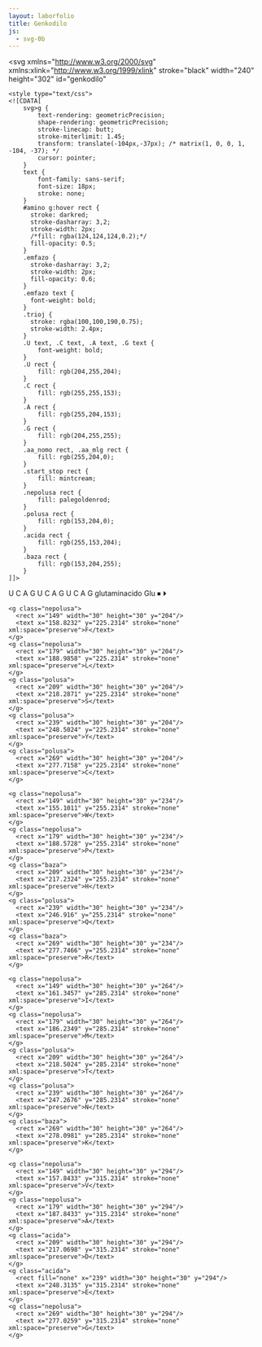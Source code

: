 ```yaml
---
layout: laborfolio
title: Genkodilo
js:
  - svg-0b
---
```


<!-- % https://en.wikipedia.org/wiki/DNA_and_RNA_codon_tables -->

<script>
  const kodonoj=[
  ['UAG','⏹','','fino'],
  ['UGA','⏹','','fino'],
  ['UAA','⏹','','fino'],
  ['AUG','⏵','','starto'],
  ['UUU','F','Phe','fenilalanino'],
  ['UUC','F','Phe','fenilalanino'],
  ['UUA','L','Leu','leŭcino'],
  ['UUG','L','Leu','leŭcino'],
  ['CUU','L','Leu','leŭcino'],
  ['CUC','L','Leu','leŭcino'],
  ['CUA','L','Leu','leŭcino'],
  ['CUG','L','Leu','leŭcino'],
  ['AUU','I','Ile','izoleŭcino'],
  ['AUC','I','Ile','izoleŭcino'],
  ['AUA','I','Ile','izoleŭcino'],
  ['AUG','M','Met','metionino'],
  ['GUU','V','Val','valino'],
  ['GUC','V','Val','valino'],
  ['GUA','V','Val','valino'],
  ['GUG','V','Val','valino'],
  ['UCU','S','Ser','serino'],
  ['UCC','S','Ser','serino'],
  ['UCA','S','Ser','serino'],
  ['UCG','S','Ser','serino'],
  ['CCU','P','Pro','prolino'],
  ['CCC','P','Pro','prolino'],
  ['CCA','P','Pro','prolino'],
  ['CCG','P','Pro','prolino'],
  ['ACU','T','Thr','treonino'],
  ['ACC','T','Thr','treonino'],
  ['ACA','T','Thr','treonino'],
  ['ACG','T','Thr','treonino'],
  ['GCU','A','Ala','alanino'],
  ['GCC','A','Ala','alanino'],
  ['GCA','A','Ala','alanino'],
  ['GCG','A','Ala','alanino'],
  ['UAU','Y','Tyr','tirozino'],
  ['UAC','Y','Tyr','tirozino'],
  ['CAU','H','His','histidino'],
  ['CAC','H','His','histidino'],
  ['CAA','Q','Gln','glutamino'],
  ['CAG','Q','Gln','glutamino'],
  ['AAU','N','Asn','asparagino'],
  ['AAC','N','Asn','asparagino'],
  ['AAA','K','Lys','lizino'],
  ['AAG','K','Lys','lizino'],
  ['GAU','D','Asp','asparaginacido'],
  ['GAC','D','Asp','asparaginacido'],
  ['GAA','E','Glu','glutaminacido'],
  ['GAG','E','Glu','glutaminacido'],
  ['UGU','C','Cys','cisteino'],
  ['UGC','C','Cys','cisteino'],
  ['UGG','W','Trp','triptofano'],
  ['CGU','R','Arg','arginino'],
  ['CGC','R','Arg','arginino'],
  ['CGA','R','Arg','arginino'],
  ['CGG','R','Arg','arginino'],
  ['AGU','S','Ser','serino'],
  ['AGC','S','Ser','serino'],
  ['AGA','R','Arg','arginino'],
  ['AGG','R','Arg','arginino'],
  ['GGU','G','Gly','glicino'],
  ['GGC','G','Gly','glicino'],
  ['GGA','G','Gly','glicino'],
  ['GGG','G','Gly','glicino']
  ];

  function kodon_mlg(L) {
    for (let k of kodonoj) {
      if ( k[1] == L ) return k.slice(2);
    }
  }

  function kodon_amino(kod) {
    for (let k of kodonoj) {
      if ( k[0] == kod ) return k;
    }
  }

  function kodon_trioj(L) {
    let tj = [];
    for (let k of kodonoj) {
      if ( k[1] == L ) tj.push(k[0]);
    }
    return tj;
  }

  function starto() {
    const k1 = document.getElementById("k1");
    const k2 = document.getElementById("k2");
    const k3 = document.getElementById("k3");

    nukle_emfazo(k1,k1.querySelector(".A"));
    nukle_emfazo(k2,k2.querySelector(".U"));
    nukle_emfazo(k3,k3.querySelector(".G"));

    const t = trio('A','U','G');
    const trioj = document.getElementById("trioj");
    SVG.malplenigu(trioj);
    SVG.aldonu(trioj,t);
  }

  function trio(k1,k2,k3) {
    const px = {
      U: 178, C: 178+30, A:178+60, G: 178+90
    };
    const py = [67,105,142];

    const g = SVG.grupo('',"trio");
    const c1 = SVG.cirklo(px[k1],py[0],1.67);
    const c2 = SVG.cirklo(px[k2],py[1],1.67);
    const c3 = SVG.cirklo(px[k3],py[2],1.67);
    const p = SVG.pado(`M${px[k1]} ${py[0]}L${px[k2]} ${py[1]}L${px[k3]} ${py[2]}`);
    SVG.atributoj(p,{fill: 'none'});
    
    SVG.aldonu(g,c1,c2,c3,p);
    return g;
  }

  function amino_elekto(event) {      
        const a = event.target;
        if (a.id=="amino") return; // ne permesu elekti la tuton, nur unopajn kvadratojn!
        const g = a.tagName == "g"? a : a.closest("g");

        amino_emfazo(g);
        document.querySelectorAll("#k1 g,#k2 g,#k3 g")
          .forEach((el) => {el.classList.remove("emfazo")});
        amino_trioj(g.textContent.trim());
  }

  function amino_trioj(L) {
    const tj = kodon_trioj(L);

    const trioj = document.getElementById("trioj");
    SVG.malplenigu(trioj);

    for (const t of tj) {
      const T = trio(...t.split(''));
      SVG.aldonu(trioj,T);
    }
  }

  function amino_emfazo(g) {
        // emfazu
        const amino = document.getElementById("amino");
        amino.querySelectorAll("g").forEach((el) => {el.classList.remove("emfazo")});
        g.classList.add("emfazo");

        // montru nomon kaj mlg de aminacido
        const kodilo = document.getElementById("genkodilo");
        const L = g.textContent.trim();
        // kiu kodono?
        const kodon = kodon_mlg(L);
        const aa_nomo = kodilo.querySelector("#nomo_mlg .aa_nomo text");
        const aa_mlg = kodilo.querySelector("#nomo_mlg .aa_mlg text");
        aa_nomo.textContent=kodon[1];
        aa_mlg.textContent=kodon[0];
  }

  function nukle_elekto(event) {
        const a = event.target;
        if (a.id=="k1" || a.id=="k2" || a.id=="k3") return; // ne permesu elekti la tuton, nur unopajn kvadratojn!
        const g = a.tagName == "g"? a : a.closest("g");
        // emfazu
        const kg = event.currentTarget;
        nukle_emfazo(kg,g);
  }

  function nukle_emfazo(kg,g) {
        kg.querySelectorAll("g").forEach((el) => {el.classList.remove("emfazo")});
        g.classList.add("emfazo");

        // trovu la aminacidon, kiu estas aktuale kodita per la kodonoj
        const k1 = document.querySelector("#k1 .emfazo");
        const k2 = document.querySelector("#k2 .emfazo");
        const k3 = document.querySelector("#k3 .emfazo");
        const kod = k1 && k2 && k3? k1.textContent.trim() + k2.textContent.trim() + k3.textContent.trim() : '';

        if (kod) {
          const kodon = kodon_amino(kod);
          const L = kodon[1];
          // serĉu la SVG-grupon kun tiu litero...
          let ag;
          const amino = document.getElementById("amino");
          amino.childNodes.forEach((el) => {
            if (el.textContent.trim() == L) ag=el;
          })
          amino_emfazo(ag);
        }

        nukle_trio(...kod.split(''));
  }

  function nukle_trio(k1,k2,k3) {
      const t = trio(k1,k2,k3);
      const trioj = document.getElementById("trioj");
      SVG.malplenigu(trioj);
      SVG.aldonu(trioj,t);
  }

  window.onload = () => {
      document.getElementById("amino").addEventListener("click",amino_elekto);
      document.getElementById("k1").addEventListener("click",nukle_elekto);
      document.getElementById("k2").addEventListener("click",nukle_elekto);
      document.getElementById("k3").addEventListener("click",nukle_elekto);
      starto();
  };

</script>

<svg xmlns="http://www.w3.org/2000/svg" 
    xmlns:xlink="http://www.w3.org/1999/xlink" 
    stroke="black" 
    width="240" height="302"
    id="genkodilo"
>


    <style type="text/css">
    <![CDATA[
        svg>g {
            text-rendering: geometricPrecision;
            shape-rendering: geometricPrecision;
            stroke-linecap: butt;
            stroke-miterlimit: 1.45;
            transform: translate(-104px,-37px); /* matrix(1, 0, 0, 1, -104, -37); */
            cursor: pointer;
        }
        text {
            font-family: sans-serif;
            font-size: 18px;
            stroke: none;
        }
        #amino g:hover rect {
          stroke: darkred;
          stroke-dasharray: 3,2;
          stroke-width: 2px;
          /*fill: rgba(124,124,124,0.2);*/
          fill-opacity: 0.5;
        }
        .emfazo {
          stroke-dasharray: 3,2;
          stroke-width: 2px;
          fill-opacity: 0.6;
        }
        .emfazo text {
          font-weight: bold;
        } 
        .trioj {
          stroke: rgba(100,100,190,0.75);
          stroke-width: 2.4px;
        }
        .U text, .C text, .A text, .G text {
            font-weight: bold;
        }
        .U rect {
            fill: rgb(204,255,204);            
        } 
        .C rect {
            fill: rgb(255,255,153);
        }
        .A rect {
            fill: rgb(255,204,153);
        }
        .G rect {
            fill: rgb(204,255,255);
        }
        .aa_nomo rect, .aa_mlg rect {
            fill: rgb(255,204,0);
        }
        .start_stop rect {
            fill: mintcream;
        }
        .nepolusa rect {
            fill: palegoldenrod;
        }
        .polusa rect {
            fill: rgb(153,204,0);
        }
        .acida rect {
            fill: rgb(255,153,204);
        }
        .baza rect {
            fill: rgb(153,204,255);
        }
    ]]>
  </style> 

  <!--
    <g fill="none">
      <rect x="104" width="240" height="302" y="37" stroke="none"/>
    </g>
    -->

  <g id="k1">
    <g class="U">
      <rect x="163" width="30" height="30" y="52"/>
      <text x="170.6919" y="73.2314">U</text>
    </g>
    <g class="C">
      <rect x="193" width="30" height="30" y="52"/>
      <text x="201.395" y="73.2314">C</text>
    </g>
    <g class="A">
      <rect x="223" width="30" height="30" y="52"/>
      <text x="231.0347" y="73.2314">A</text>
    </g>
    <g class="G">
      <rect x="253" width="30" height="30" y="52"/>
      <text x="260.6128" y="73.2314">G</text>
    </g>
  </g>

  <g id="k2">
    <g class="U">
      <rect x="163" width="30" height="30" y="90"/>
      <text x="170.6919" y="111.2314">U</text>
    </g>
    <g class="C">
      <rect x="193" width="30" height="30" y="90"/>
      <text x="201.395" y="111.2314">C</text>
    </g>
    <g class="A">
      <rect x="223" width="30" height="30" y="90"/>
      <text x="231.0347" y="111.2314">A</text>
    </g>
    <g class="G">
      <rect x="253" width="30" height="30" y="90"/>
      <text x="260.6128" y="111.2314">G</text>
    </g>
  </g>

  <g id="k3">
    <g class="U">
      <rect x="163" width="30" height="30" y="128"/>
      <text x="170.6919" y="149.2314">U</text>
    </g>
    <g class="C">
      <rect x="193" width="30" height="30" y="128"/>
      <text x="201.395" y="149.2314">C</text>
    </g>
    <g class="A">
      <rect x="223" width="30" height="30" y="128"/>
      <text x="231.0347" y="149.2314">A</text>
    </g>
    <g class="G">
      <rect x="253" width="30" height="30" y="128"/>
      <text x="260.6128" y="149.2314">G</text>
    </g>
  </g>

  <g id="trioj" class="trioj">
  </g>

  <g id="nomo_mlg">
    <g class="aa_nomo">
      <rect x="119" y="166" width="150" rx="4" ry="4" height="30"/>
      <text x="129.8838" y="187.2314" stroke="none" xml:space="preserve">glutaminacido</text>
    </g>
    <g class="aa_mlg">
      <rect x="269" y="166" width="60" rx="4" ry="4" height="30"/>
      <text x="283.8213" y="187.2314" stroke="none" xml:space="preserve">Glu</text>
    </g>
  </g>

  <g id="amino">
    <g class="start_stop">
      <rect x="299" width="30" height="30" y="204"/>
      <text x="306.7578" y="225.2314" stroke="none" xml:space="preserve">⏹</text>
    </g>
    <g class="start_stop">
      <rect x="119" width="30" height="30" y="204"/>
      <text x="126.7578" y="225.2314" stroke="none" xml:space="preserve">⏵</text>
    </g>

    <g class="nepolusa">
      <rect x="149" width="30" height="30" y="204"/>
      <text x="158.8232" y="225.2314" stroke="none" xml:space="preserve">F</text>
    </g>
    <g class="nepolusa">
      <rect x="179" width="30" height="30" y="204"/>
      <text x="188.9858" y="225.2314" stroke="none" xml:space="preserve">L</text>
    </g>
    <g class="polusa">
      <rect x="209" width="30" height="30" y="204"/>
      <text x="218.2871" y="225.2314" stroke="none" xml:space="preserve">S</text>
    </g>
    <g class="polusa">
      <rect x="239" width="30" height="30" y="204"/>
      <text x="248.5024" y="225.2314" stroke="none" xml:space="preserve">Y</text>
    </g>
    <g class="polusa">
      <rect x="269" width="30" height="30" y="204"/>
      <text x="277.7158" y="225.2314" stroke="none" xml:space="preserve">C</text>
    </g>

    <g class="nepolusa">
      <rect x="149" width="30" height="30" y="234"/>
      <text x="155.1011" y="255.2314" stroke="none" xml:space="preserve">W</text>
    </g>
    <g class="nepolusa">
      <rect x="179" width="30" height="30" y="234"/>
      <text x="188.5728" y="255.2314" stroke="none" xml:space="preserve">P</text>
    </g>
    <g class="baza">
      <rect x="209" width="30" height="30" y="234"/>
      <text x="217.2324" y="255.2314" stroke="none" xml:space="preserve">H</text>
    </g>
    <g class="polusa">
      <rect x="239" width="30" height="30" y="234"/>
      <text x="246.916" y="255.2314" stroke="none" xml:space="preserve">Q</text>
    </g>
    <g class="baza">
      <rect x="269" width="30" height="30" y="234"/>
      <text x="277.7466" y="255.2314" stroke="none" xml:space="preserve">R</text>
    </g>

    <g class="nepolusa">
      <rect x="149" width="30" height="30" y="264"/>
      <text x="161.3457" y="285.2314" stroke="none" xml:space="preserve">I</text>
    </g>
    <g class="nepolusa">
      <rect x="179" width="30" height="30" y="264"/>
      <text x="186.2349" y="285.2314" stroke="none" xml:space="preserve">M</text>
    </g>
    <g class="polusa">
      <rect x="209" width="30" height="30" y="264"/>
      <text x="218.5024" y="285.2314" stroke="none" xml:space="preserve">T</text>
    </g>
    <g class="polusa">
      <rect x="239" width="30" height="30" y="264"/>
      <text x="247.2676" y="285.2314" stroke="none" xml:space="preserve">N</text>
    </g>
    <g class="baza">
      <rect x="269" width="30" height="30" y="264"/>
      <text x="278.0981" y="285.2314" stroke="none" xml:space="preserve">K</text>
    </g>

    <g class="nepolusa">
      <rect x="149" width="30" height="30" y="294"/>
      <text x="157.8433" y="315.2314" stroke="none" xml:space="preserve">V</text>
    </g>
    <g class="nepolusa">
      <rect x="179" width="30" height="30" y="294"/>
      <text x="187.8433" y="315.2314" stroke="none" xml:space="preserve">A</text>
    </g>
    <g class="acida">
      <rect x="209" width="30" height="30" y="294"/>
      <text x="217.0698" y="315.2314" stroke="none" xml:space="preserve">D</text>
    </g>
    <g class="acida">
      <rect fill="none" x="239" width="30" height="30" y="294"/>
      <text x="248.3135" y="315.2314" stroke="none" xml:space="preserve">E</text>
    </g>
    <g class="nepolusa">
      <rect x="269" width="30" height="30" y="294"/>
      <text x="277.0259" y="315.2314" stroke="none" xml:space="preserve">G</text>
    </g>
  </g>
</svg>

